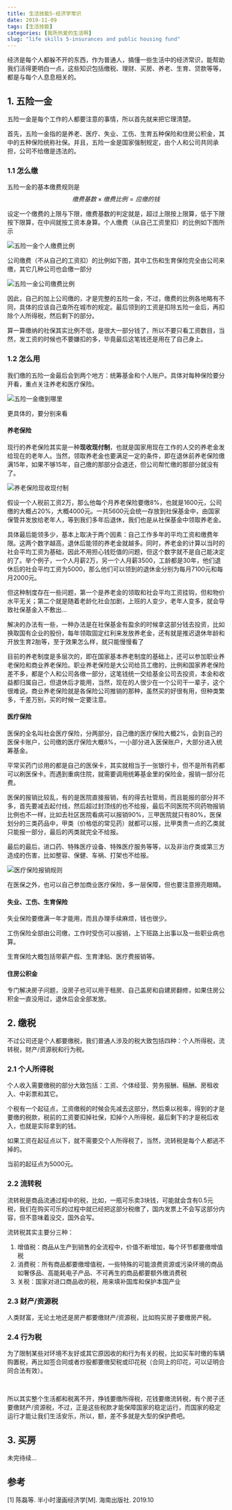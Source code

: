```yaml
---
title: 生活技能5-经济学常识
date: 2019-11-09
tags: [生活技能]
categories: [我所热爱的生活啊]
slug: "life skills 5-insurances and public housing fund"
---
```


经济是每个人都躲不开的东西，作为普通人，搞懂一些生活中的经济常识，能帮助我们活得更明白一点，这些知识包括缴税、理财、买房、养老、生育、贷款等等，都是与每个人息息相关的。

## 1. 五险一金

五险一金是每个工作的人都要注意的事情，所以首先就来把它理清楚。

首先，五险一金指的是养老、医疗、失业、工伤、生育五种保险和住房公积金，其中的五种保险统称社保。并且，五险一金是国家强制规定，由个人和公司共同承担，公司不给缴是违法的。

### 1.1 怎么缴

五险一金的基本缴费规则是
$$
缴费基数 × 缴费比例 = 应缴的钱
$$




设定一个缴费的上限与下限，缴费基数的判定就是，超过上限按上限算，低于下限按下限算，在中间就按工资本身算。个人缴费（从自己工资里扣）的比例如下图所示

![五险一金个人缴费比例](https://s2.ax1x.com/2020/02/12/1HyPFP.jpg)

公司缴费（不从自己的工资扣）的比例如下图，其中工伤和生育保险完全由公司来缴，其它几种公司也会缴一部分

![五险一金公司缴费比例](https://s2.ax1x.com/2020/02/12/1Hymes.jpg)

因此，自己的加上公司缴的，才是完整的五险一金，不过，缴费的比例各地略有不同，具体的应该自己查所在城市的规定。最后领到的工资是扣除五险一金后，再扣除个人所得税，然后剩下的部分。

算一算缴纳的社保其实比例不低，是很大一部分钱了，所以不要只看工资数目，当然，发工资的时候也不要嫌扣的多，毕竟最后这笔钱还是用在了自己身上。

### 1.2 怎么用

我们缴的五险一金最后会到两个地方：统筹基金和个人账户。具体对每种保险要分开看，重点关注养老和医疗保险。

![五险一金缴到哪里](https://s2.ax1x.com/2020/02/12/1HyJOJ.jpg)

更具体的，要分别来看

#### 养老保险

现行的养老保险其实是一种**现收现付制**，也就是国家用现在工作的人交的养老金发给现在的老年人。当然，领取养老金也要满足一定的条件，即在退休前养老保险缴满15年，如果不够15年，自己缴的那部分会退还，但公司帮忙缴的那部分就没有了。

![养老保险现收现付制](https://s2.ax1x.com/2020/02/12/1HywY6.jpg)

假设一个人税前工资2万，那么他每个月养老保险要缴8%，也就是1600元，公司缴的大概占20%，大概4000元。一共5600元会统一存放到社保基金中，由国家保管并发放给老年人，等到我们多年后退休，我们也是从社保基金中领取养老金。

具体最后能领多少，基本上取决于两个因素：自己工作多年的平均工资和缴费年限。这两个数字越高，退休后能领的养老金就越多。同时，养老金的计算以当时的社会平均工资为基础，因此不用担心钱贬值的问题，但这个数字就不是自己能决定的了。举个例子，一个人月薪2万，另一个人月薪3500，工龄都是30年，他们退休后的社会平均工资为5000，那么他们可以领到的退休金分别为每月7100元和每月2000元。

但这种制度存在一些问题，第一个是养老金的领取和社会平均工资挂钩，但和物价水平无关；第二个就是随着老龄化社会加剧，上班的人变少，老年人变多，就会导致社保基金入不敷出...

解决的办法有一些，一种办法是在社保基金有盈余的时候拿这部分钱去投资，比如换取国有企业的股份，每年领取固定红利来发放养老金，还有就是推迟退休年龄和开放生育2胎等，至于效果怎么样，就只能慢慢看了

目前的养老制度是多层次的，即在国家基本养老制度的基础上，还可以参加职业养老保险和商业养老保险。职业养老保险是大公司给员工缴的，比例和国家养老保险差不多，都是个人和公司各缴一部分，这笔钱统一交给基金公司去投资，本金和收益都归属自己，但退休后才能用，当然，现在的人很少在一个公司干一辈子，这个很难说。商业养老保险就是各保险公司推销的那种，虽然买的好很有用，但种类繁多，千差万别，买的时候一定要注意。

#### 医疗保险

医保的全名叫社会医疗保险，分两部分，自己缴的医疗保险大概2%，会到自己的医保卡账户，公司缴的医疗保险大概8%，一小部分进入医保账户，大部分进入统筹基金。

平常买药门诊用的都是自己的医保卡，其实就相当于一张银行卡，但不是所有药都可以刷医保卡。而遇到重病住院，就需要调用统筹基金里的保险金，报销一部分花费。

医保的报销比较乱，有的是医院直接报销，有的得去社管局，而且能报的部分并不多，首先要减去起付线，然后超过封顶线的也不给报，最后不同医院不同药物报销比例也不一样，比如去社区医院看病可以报销90%，三甲医院就只有80%，医保划分的三类药品中，甲类（价格低的常见药）就都可以报，比甲类贵一点的乙类就只能报一部分，最后的丙类就完全不给报。

最后的最后，进口药、特殊医疗设备、特殊医疗服务等等，以及非治疗类或第三方造成的伤害，比如整容、保健、车祸、打架也不给报。

![医疗保险报销规则](https://s2.ax1x.com/2020/02/12/1HyDSO.jpg)

在医保之外，也可以自己参加商业医疗保险，多一层保障，但也要注意擦亮眼睛。

#### 失业、工伤、生育保险

失业保险要缴满一年才能用，而且办理手续麻烦，钱也很少。

工伤保险全部由公司缴，工作时受伤可以报销，上下班路上出事以及一些职业病也算。

生育保险大概包括带薪产假、生育津贴、医疗费报销等。

#### 住房公积金

专门解决房子问题，没房子也可以用于租房、自己盖房和自建房翻修，如果住房公积金一直没用过，退休后会全部发放。

## 2. 缴税

不过公司还是个人都要缴税，我们普通人涉及的税大致包括四种：个人所得税，流转税，财产/资源税和行为税。

### 2.1 个人所得税

个人收入需要缴税的部分大致包括：工资、个体经营、劳务报酬、稿酬、房租收入、中彩票和其它。

个税有一个起征点，工资缴税的时候会先减去这部分，然后乘以税率，得到的才是要缴的税款，税前的工资要扣掉社保，扣掉个人所得税，最后剩下的才是税后收入，也就是实际拿到的钱。

如果工资在起征点以下，就不需要交个人所得税了，当然，流转税是每个人都逃不掉的。

当前的起征点为5000元。

### 2.2 流转税

流转税是商品流通过程中的税，比如，一瓶可乐卖3块钱，可能就会含有0.5元税，我们在购买可乐的过程中就已经把这部分税缴了，国内发票上不会写这部分内容，但不意味着没交，国外会写。

流转税其实主要分三种：

1. 增值税：商品从生产到销售的全流程中，价值不断增加，每个环节都要缴增值税
2. 消费税：所有商品都要缴增值税，一些特殊的可能浪费资源或污染环境的商品如奢侈品、高能耗电子产品、不可再生的商品都要额外缴消费税
3. 关税：国家对进口商品收的税，用来填补国库和保护本国产业

### 2.3 财产/资源税

人类财富，无论土地还是房产都要缴财产/资源税，比如购买房子要缴房产税。

### 2.4 行为税

为了限制某些对环境不友好或其它原因收的和行为有关的税，比如买车时缴的车辆购置税，再比如签合同或者炒股都要缴契税或印花税（合同上的印花，可以证明合同合法有效）。

<br>

所以其实整个生活都和税离不开，挣钱要缴所得税，花钱要缴流转税，有个房子还要缴财产/资源税，不过，正是这些税款才能保障国家的稳定运行，而国家的稳定运行才能让我们生活安乐，所以，额，差不多就是大型的保护费吧。

## 3. 买房

未完待续...

## 参考

[1] 陈磊等. 半小时漫画经济学[M]. 海南出版社. 2019.10